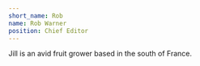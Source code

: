 ```yaml
---
short_name: Rob
name: Rob Warner
position: Chief Editor
---
```

Jill is an avid fruit grower based in the south of France.